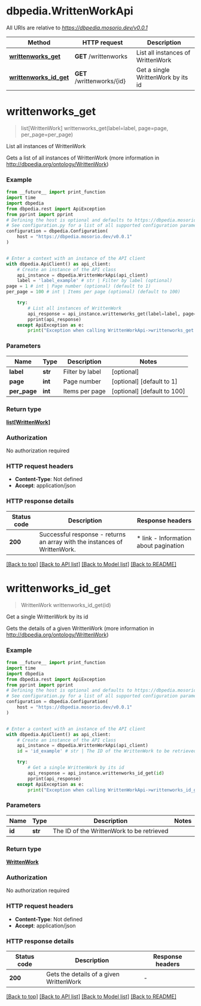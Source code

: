 # dbpedia.WrittenWorkApi

All URIs are relative to *https://dbpedia.mosorio.dev/v0.0.1*

Method | HTTP request | Description
------------- | ------------- | -------------
[**writtenworks_get**](WrittenWorkApi.md#writtenworks_get) | **GET** /writtenworks | List all instances of WrittenWork
[**writtenworks_id_get**](WrittenWorkApi.md#writtenworks_id_get) | **GET** /writtenworks/{id} | Get a single WrittenWork by its id


# **writtenworks_get**
> list[WrittenWork] writtenworks_get(label=label, page=page, per_page=per_page)

List all instances of WrittenWork

Gets a list of all instances of WrittenWork (more information in http://dbpedia.org/ontology/WrittenWork)

### Example

```python
from __future__ import print_function
import time
import dbpedia
from dbpedia.rest import ApiException
from pprint import pprint
# Defining the host is optional and defaults to https://dbpedia.mosorio.dev/v0.0.1
# See configuration.py for a list of all supported configuration parameters.
configuration = dbpedia.Configuration(
    host = "https://dbpedia.mosorio.dev/v0.0.1"
)


# Enter a context with an instance of the API client
with dbpedia.ApiClient() as api_client:
    # Create an instance of the API class
    api_instance = dbpedia.WrittenWorkApi(api_client)
    label = 'label_example' # str | Filter by label (optional)
page = 1 # int | Page number (optional) (default to 1)
per_page = 100 # int | Items per page (optional) (default to 100)

    try:
        # List all instances of WrittenWork
        api_response = api_instance.writtenworks_get(label=label, page=page, per_page=per_page)
        pprint(api_response)
    except ApiException as e:
        print("Exception when calling WrittenWorkApi->writtenworks_get: %s\n" % e)
```

### Parameters

Name | Type | Description  | Notes
------------- | ------------- | ------------- | -------------
 **label** | **str**| Filter by label | [optional] 
 **page** | **int**| Page number | [optional] [default to 1]
 **per_page** | **int**| Items per page | [optional] [default to 100]

### Return type

[**list[WrittenWork]**](WrittenWork.md)

### Authorization

No authorization required

### HTTP request headers

 - **Content-Type**: Not defined
 - **Accept**: application/json

### HTTP response details
| Status code | Description | Response headers |
|-------------|-------------|------------------|
**200** | Successful response - returns an array with the instances of WrittenWork. |  * link - Information about pagination <br>  |

[[Back to top]](#) [[Back to API list]](../README.md#documentation-for-api-endpoints) [[Back to Model list]](../README.md#documentation-for-models) [[Back to README]](../README.md)

# **writtenworks_id_get**
> WrittenWork writtenworks_id_get(id)

Get a single WrittenWork by its id

Gets the details of a given WrittenWork (more information in http://dbpedia.org/ontology/WrittenWork)

### Example

```python
from __future__ import print_function
import time
import dbpedia
from dbpedia.rest import ApiException
from pprint import pprint
# Defining the host is optional and defaults to https://dbpedia.mosorio.dev/v0.0.1
# See configuration.py for a list of all supported configuration parameters.
configuration = dbpedia.Configuration(
    host = "https://dbpedia.mosorio.dev/v0.0.1"
)


# Enter a context with an instance of the API client
with dbpedia.ApiClient() as api_client:
    # Create an instance of the API class
    api_instance = dbpedia.WrittenWorkApi(api_client)
    id = 'id_example' # str | The ID of the WrittenWork to be retrieved

    try:
        # Get a single WrittenWork by its id
        api_response = api_instance.writtenworks_id_get(id)
        pprint(api_response)
    except ApiException as e:
        print("Exception when calling WrittenWorkApi->writtenworks_id_get: %s\n" % e)
```

### Parameters

Name | Type | Description  | Notes
------------- | ------------- | ------------- | -------------
 **id** | **str**| The ID of the WrittenWork to be retrieved | 

### Return type

[**WrittenWork**](WrittenWork.md)

### Authorization

No authorization required

### HTTP request headers

 - **Content-Type**: Not defined
 - **Accept**: application/json

### HTTP response details
| Status code | Description | Response headers |
|-------------|-------------|------------------|
**200** | Gets the details of a given WrittenWork |  -  |

[[Back to top]](#) [[Back to API list]](../README.md#documentation-for-api-endpoints) [[Back to Model list]](../README.md#documentation-for-models) [[Back to README]](../README.md)

